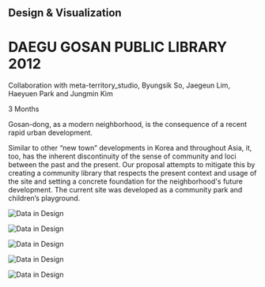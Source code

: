 ## Design & Visualization 

# DAEGU GOSAN PUBLIC LIBRARY 2012

Collaboration with meta-territory_studio, Byungsik So, Jaegeun Lim, Haeyuen Park and Jungmin Kim 

3 Months

Gosan-dong, as a modern neighborhood, is the consequence of a recent rapid urban development.

Similar to other “new town” developments in Korea and throughout Asia, it, too, has the inherent discontinuity of the sense of community and loci between the past and the present. Our proposal attempts to mitigate this by creating a community library that respects the present context and usage of the site and setting a concrete foundation for the neighborhood's future development. The current site was developed as a community park and children’s playground.

![Data in Design](https://namjulee.github.io/njs-lab-public/project/2012-daegu-gosan-public-library-comptition/2012-daegu-gosan-public-library-comptition.jpg)

![Data in Design](https://namjulee.github.io/njs-lab-public/project/2012-daegu-gosan-public-library-comptition/2012-daegu-gosan-public-library-comptition-01.jpg)

![Data in Design](https://namjulee.github.io/njs-lab-public/project/2012-daegu-gosan-public-library-comptition/2012-daegu-gosan-public-library-comptition-02.jpg)

![Data in Design](https://namjulee.github.io/njs-lab-public/project/2012-daegu-gosan-public-library-comptition/2012-daegu-gosan-public-library-comptition-03.jpg)

![Data in Design](https://namjulee.github.io/njs-lab-public/project/2012-daegu-gosan-public-library-comptition/2012-daegu-gosan-public-library-comptition-04.jpg)